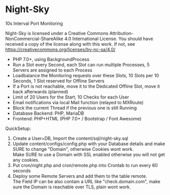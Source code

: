 # Night-Sky

10s Interval Port Monitoring

Night-Sky is licensed under a Creative Commons Attribution-NonCommercial-ShareAlike 4.0 International License.
You should have received a copy of the license along with this
work. If not, see https://creativecommons.org/licenses/by-nc-sa/4.0/

- PHP 7.0+, using BackgroundProcess
- Run a Slot every Second, each Slot can run multiple Processes, 5 Servers are assigned to each Process
- Loadbalance the Monitoring requests over these Slots, 10 Slots per 10 Seconds, 1 Slot reserved for Offline Servers
- If a Port is not reachable, move it to the Dedicated Offline Slot, move it back afterwards (planned)
- Limit of 20 Users for the Start, 10 Checks for each User
- Email notifications via local Mail function (relayed to MXRoute)
- Block the current Thread if the previous one is still Running
- Database Backend: PHP, MariaDB
- Frontend: PHP+HTML (PHP 7.0+ / Bootstrap / Font Awesome)

QuickSetup:

1. Create a User+DB, Import the content/sql/night-sky.sql
2. Update content/configs/config.php with your Database details and make SURE to change "Domain", otherwise Cookies wont work.<br />
Make SURE to use a Domain with SSL enabled otherwise you will not get any cookies.
3. Put cron/night.php and cron/remote.php into Crontab to run every 60 seconds
4. Deploy some Remote Servers and add them to the table remote.<br />
The Field IP can be also contain a URL like "check.domain.com", make sure the Domain is reachable over TLS, plain wont work.
